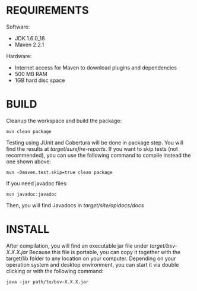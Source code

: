 REQUIREMENTS
============

Software:
 * JDK 1.6.0_18
 * Maven 2.2.1

Hardware:
 * Internet access for Maven to download plugins and dependencies
 * 500 MB RAM
 * 1GB hard disc space

 
BUILD
=====

Cleanup the workspace and build the package:

    mvn clean package

Testing using JUnit and Cobertura will be done in package step.
You will find the results at *target/surefire-reports*.
If you want to skip tests (not recommended),
you can use the following command to compile instead the one shown above:

    mvn -Dmaven.test.skip=true clean package

If you need javadoc files:

    mvn javadoc:javadoc

Then, you will find Javadocs in *target/site/apidocs/docs*

INSTALL
=======

After compilation, you will find an executable jar file under
*target/bsv-X.X.X.jar*
Because this file is portable, you can copy it together with the target/lib
folder to any location on your computer. Depending on your operation system
and desktop environment, you can start it via double clicking or with the
following command:

    java -jar path/to/bsv-X.X.X.jar

